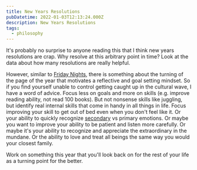 ```yaml
---
title: New Years Resolutions
pubDatetime: 2022-01-03T12:13:24.000Z
description: New Years Resolutions
tags:
  - philosophy
---
```


It's probably no surprise to anyone reading this that I think new years resolutions are crap. Why
resolve at this arbitrary point in time? Look at the data about how many resolutions are really
helpful.

However, similar to [Friday Nights](cant-stop-wont-stop), there is something about the turning of
the page of the year that motivates a reflective and goal setting mindset. So if you find yourself
unable to control getting caught up in the cultural wave, I have a word of advice. Focus less on
goals and more on skills (e.g. improve reading ability, not read 100 books). But not nonsense skills
like juggling, but identify real internal skills that come in handy in all things in life. Focus
improving your skill to get out of bed even when you don't feel like it. Or your ability to quickly
recognize [secondary](secondary-emotions-in-software) vs primary emotions. Or maybe you want to
improve your ability to be patient and listen more carefully. Or maybe it's your ability to
recognize and appreciate the extraordinary in the mundane. Or the ability to love and treat all
beings the same way you would your closest family.

Work on something this year that you'll look back on for the rest of your life as a turning point
for the better.
